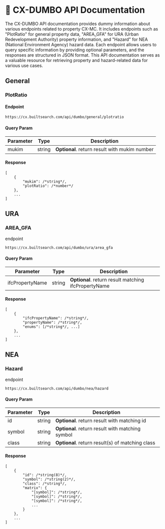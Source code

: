 # 🐘 CX-DUMBO API Documentation

The CX-DUMBO API documentation provides dummy information about various endpoints related to property CX-MC. It includes endpoints such as "PlotRatio" for general property data, "AREA_GFA" for URA (Urban Redevelopment Authority) property information, and "Hazard" for NEA (National Environment Agency) hazard data. Each endpoint allows users to query specific information by providing optional parameters, and the responses are structured in JSON format. This API documentation serves as a valuable resource for retrieving property and hazard-related data for various use cases.

## General

### PlotRatio

#### Endpoint

```
https://cx.builtsearch.com/api/dumbo/general/plotratio
```

#### Query Param

| Parameter | Type   | Description                                   |
| --------- | ------ | --------------------------------------------- |
| mukim     | string | **Optional**. return result with mukim number |

#### Response

```
[
    {
        "mukim": /*string*/,
        "plotRatio": /*number*/
    },
    ...
]
```

## URA

### AREA_GFA

endpoint

```
https://cx.builtsearch.com/api/dumbo/ura/area_gfa
```

#### Query Param

| Parameter       | Type   | Description                                          |
| --------------- | ------ | ---------------------------------------------------- |
| ifcPropertyName | string | **Optional**. return result matching ifcPropertyName |

#### Response

```
[
    {
        "ifcPropertyName": /*string*/,
        "propertyName": /*string*/,
        "enums": [/*string*/, ...]
    },
    ...
]
```

## NEA

### Hazard

endpoint

```
https://cx.builtsearch.com/api/dumbo/nea/hazard
```

#### Query Param

| Parameter | Type   | Description                                      |
| --------- | ------ | ------------------------------------------------ |
| id        | string | **Optional**. return result with matching id     |
| symbol    | string | **Optional**. return result with matching symbol |
| class     | string | **Optional**. return result(s) of matching class |

#### Response

```
[
    {
        "id": /*string(8)*/,
        "symbol": /*string(2)*/,
        "class": /*string*/,
        "matrix": {
            "[symbol]": /*string*/,
            "[symbol]": /*string*/,
            "[symbol]": /*string*/,
            ...
        }
    },
    ...
]
```
